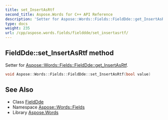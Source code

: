 ```yaml
---
title: set_InsertAsRtf
second_title: Aspose.Words for C++ API Reference
description: 'Setter for Aspose::Words::Fields::FieldDde::get_InsertAsRtf.'
type: docs
weight: 235
url: /cpp/aspose.words.fields/fielddde/set_insertasrtf/
---
```

## FieldDde::set_InsertAsRtf method


Setter for [Aspose::Words::Fields::FieldDde::get_InsertAsRtf](../get_insertasrtf/).

```cpp
void Aspose::Words::Fields::FieldDde::set_InsertAsRtf(bool value)
```

## See Also

* Class [FieldDde](../)
* Namespace [Aspose::Words::Fields](../../)
* Library [Aspose.Words](../../../)
